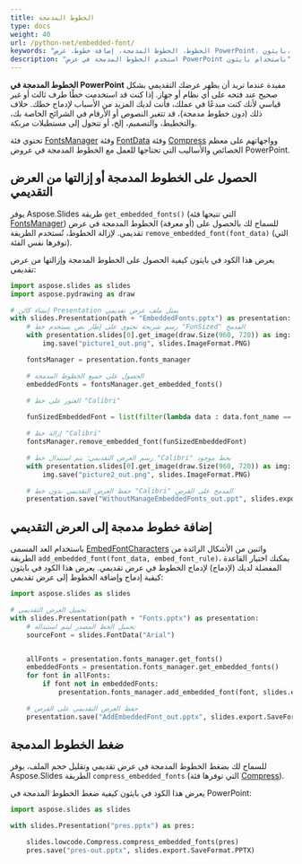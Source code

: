 ```yaml
---
title: الخطوط المدمجة
type: docs
weight: 40
url: /python-net/embedded-font/
keywords: "الخطوط، الخطوط المدمجة، إضافة خطوط، عرض PowerPoint، بايثون، Aspose.Slides لـ بايثون عبر .NET"
description: "استخدم الخطوط المدمجة في عرض PowerPoint باستخدام بايثون"
---
```


**الخطوط المدمجة في PowerPoint** مفيدة عندما تريد أن يظهر عرضك التقديمي بشكل صحيح عند فتحه على أي نظام أو جهاز. إذا كنت قد استخدمت خطًا طرف ثالث أو غير قياسي لأنك كنت مبدعًا في عملك، فأنت لديك المزيد من الأسباب لإدماج خطك. خلاف ذلك (دون خطوط مدمجة)، قد تتغير النصوص أو الأرقام في الشرائح الخاصة بك، والتخطيط، والتصميم، إلخ، أو تتحول إلى مستطيلات مربكة.

تحتوي فئة [FontsManager](https://reference.aspose.com/slides/python-net/aspose.slides/fontsmanager/) وفئة [FontData](https://reference.aspose.com/slides/python-net/aspose.slides/fontdata/) وفئة [Compress](https://reference.aspose.com/slides/python-net/aspose.slides.lowcode/compress/) وواجهاتهم على معظم الخصائص والأساليب التي تحتاجها للعمل مع الخطوط المدمجة في عروض PowerPoint.

## **الحصول على الخطوط المدمجة أو إزالتها من العرض التقديمي**

يوفر Aspose.Slides طريقة `get_embedded_fonts()` (التي تتيحها فئة [FontsManager](https://reference.aspose.com/slides/python-net/aspose.slides/fontsmanager/)) للسماح لك بالحصول على (أو معرفة) الخطوط المدمجة في عرض تقديمي. لإزالة الخطوط، تُستخدم الطريقة `remove_embedded_font(font_data)` (التي توفرها نفس الفئة).

يعرض هذا الكود في بايثون كيفية الحصول على الخطوط المدمجة وإزالتها من عرض تقديمي:

```python
import aspose.slides as slides
import aspose.pydrawing as draw

# إنشاء كائن Presentation يمثل ملف عرض تقديمي
with slides.Presentation(path + "EmbeddedFonts.pptx") as presentation:
    # رسم شريحة تحتوي على إطار نص يستخدم خط "FunSized" المدمج
    with presentation.slides[0].get_image(draw.Size(960, 720)) as img:
        img.save("picture1_out.png", slides.ImageFormat.PNG)

    fontsManager = presentation.fonts_manager

    # الحصول على جميع الخطوط المدمجة
    embeddedFonts = fontsManager.get_embedded_fonts()

    # العثور على خط "Calibri"
    
    funSizedEmbeddedFont = list(filter(lambda data : data.font_name == "Calibri", embeddedFonts))[0]

    # إزالة خط "Calibri"
    fontsManager.remove_embedded_font(funSizedEmbeddedFont)

    # رسم العرض التقديمي؛ يتم استبدال خط "Calibri" بخط موجود
    with presentation.slides[0].get_image(draw.Size(960, 720)) as img:
        img.save("picture2_out.png", slides.ImageFormat.PNG)

    # حفظ العرض التقديمي بدون خط "Calibri" المدمج على القرص
    presentation.save("WithoutManageEmbeddedFonts_out.ppt", slides.export.SaveFormat.PPT)
```

## **إضافة خطوط مدمجة إلى العرض التقديمي**

باستخدام العد المسمى [EmbedFontCharacters](https://reference.aspose.com/slides/python-net/aspose.slides.export/embedfontcharacters/) واثنين من الأشكال الزائدة من الطريقة `add_embedded_font(font_data, embed_font_rule)`، يمكنك اختيار القاعدة المفضلة لديك (لإدماج) لإدماج الخطوط في عرض تقديمي. يعرض هذا الكود في بايثون كيفية إدماج وإضافة الخطوط إلى عرض تقديمي:

```python
import aspose.slides as slides

# تحميل العرض التقديمي
with slides.Presentation(path + "Fonts.pptx") as presentation:
    # تحميل الخط المصدر ليتم استبداله
    sourceFont = slides.FontData("Arial")


    allFonts = presentation.fonts_manager.get_fonts()
    embeddedFonts = presentation.fonts_manager.get_embedded_fonts()
    for font in allFonts:
        if font not in embeddedFonts:
            presentation.fonts_manager.add_embedded_font(font, slides.export.EmbedFontCharacters.ALL)

    # حفظ العرض التقديمي على القرص
    presentation.save("AddEmbeddedFont_out.pptx", slides.export.SaveFormat.PPTX)
```

## **ضغط الخطوط المدمجة**

للسماح لك بضغط الخطوط المدمجة في عرض تقديمي وتقليل حجم الملف، يوفر Aspose.Slides الطريقة `compress_embedded_fonts` (التي توفرها فئة [Compress](https://reference.aspose.com/slides/python-net/aspose.slides.lowcode/compress/)).

يعرض هذا الكود في بايثون كيفية ضغط الخطوط المدمجة في PowerPoint:

```python
import aspose.slides as slides

with slides.Presentation("pres.pptx") as pres:

    slides.lowcode.Compress.compress_embedded_fonts(pres)
    pres.save("pres-out.pptx", slides.export.SaveFormat.PPTX)
```